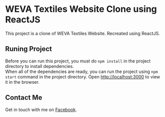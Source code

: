 # WEVA Textiles Website Clone using ReactJS

This project is a clone of WEVA Textiles Website. Recreated using ReactJS.

## Runing Project

Before you can run this project, you must do `npm install` in the project directory to install dependencies.\
When all of the dependencies are ready, you can run the project using `npm start` command in the project directory.
Open [http://localhost:3000](http://localhost:3000) to view it in the browser.

## Contact Me

Get in touch with me on [Facebook](https://www.facebook.com/wchid).

